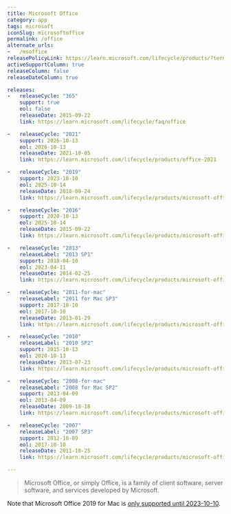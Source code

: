 ```yaml
---
title: Microsoft Office
category: app
tags: microsoft
iconSlug: microsoftoffice
permalink: /office
alternate_urls:
-   /msoffice
releasePolicyLink: https://learn.microsoft.com/lifecycle/products/?terms=Office
activeSupportColumn: true
releaseColumn: false
releaseDateColumn: true

releases:
-   releaseCycle: "365"
    support: true
    eol: false
    releaseDate: 2015-09-22
    link: https://learn.microsoft.com/lifecycle/faq/office

-   releaseCycle: "2021"
    support: 2026-10-13
    eol: 2026-10-13
    releaseDate: 2021-10-05
    link: https://learn.microsoft.com/lifecycle/products/office-2021

-   releaseCycle: "2019"
    support: 2023-10-10
    eol: 2025-10-14
    releaseDate: 2018-09-24
    link: https://learn.microsoft.com/lifecycle/products/microsoft-office-2019

-   releaseCycle: "2016"
    support: 2020-10-13
    eol: 2025-10-14
    releaseDate: 2015-09-22
    link: https://learn.microsoft.com/lifecycle/products/microsoft-office-2016

-   releaseCycle: "2013"
    releaseLabel: "2013 SP1"
    support: 2018-04-10
    eol: 2023-04-11
    releaseDate: 2014-02-25
    link: https://learn.microsoft.com/lifecycle/products/microsoft-office-2013

-   releaseCycle: "2011-for-mac"
    releaseLabel: "2011 for Mac SP3"
    support: 2017-10-10
    eol: 2017-10-10
    releaseDate: 2013-01-29
    link: https://learn.microsoft.com/lifecycle/products/microsoft-office-for-mac-2011

-   releaseCycle: "2010"
    releaseLabel: "2010 SP2"
    support: 2015-10-13
    eol: 2020-10-13
    releaseDate: 2013-07-23
    link: https://learn.microsoft.com/lifecycle/products/microsoft-office-2010

-   releaseCycle: "2008-for-mac"
    releaseLabel: "2008 for Mac SP2"
    support: 2013-04-09
    eol: 2013-04-09
    releaseDate: 2009-10-18
    link: https://learn.microsoft.com/lifecycle/products/microsoft-office-2008-for-mac

-   releaseCycle: "2007"
    releaseLabel: "2007 SP3"
    support: 2012-10-09
    eol: 2017-10-10
    releaseDate: 2011-10-25
    link: https://learn.microsoft.com/lifecycle/products/microsoft-office-2007

---
```


> Microsoft Office, or simply Office, is a family of client software, server software, and services
> developed by Microsoft.

Note that Microsoft Office 2019 for Mac is [only supported until 2023-10-10](https://learn.microsoft.com/lifecycle/products/microsoft-office-2019-for-mac).
